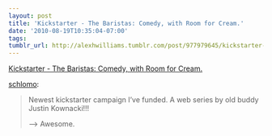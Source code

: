 ```yaml
---
layout: post
title: 'Kickstarter - The Baristas: Comedy, with Room for Cream.'
date: '2010-08-19T10:35:04-07:00'
tags: 
tumblr_url: http://alexhwilliams.tumblr.com/post/977979645/kickstarter-the-baristas-comedy-with-room-for
---
```

<a href="http://kck.st/asEYSL">Kickstarter - The Baristas: Comedy, with Room for Cream.</a><br/><p><a href="http://schlomo.tumblr.com/post/977813937/kickstarter-the-baristas-comedy-with-room-for">schlomo</a>:</p>
<blockquote>
<p>Newest kickstarter campaign I’ve funded. A web series by old buddy Justin Kownacki!!!</p>
<p>&#8212;&#8212;&gt; Awesome.</p>
</blockquote>
